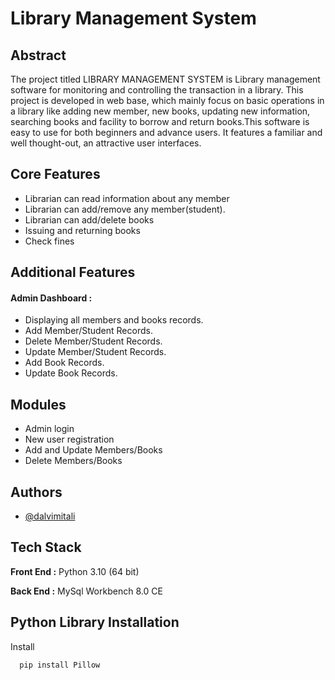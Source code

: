 
# Library Management System

## Abstract
The project titled LIBRARY MANAGEMENT SYSTEM is Library management
software for monitoring and controlling the transaction in a library. 
This project is developed in web base, which mainly focus on basic 
operations in a library like adding new member, new books, updating 
new information, searching books and facility to borrow and return
books.This software is easy to use for both beginners and advance 
users. It features a familiar and well thought-out, an attractive 
user interfaces.






## Core Features

- Librarian can read information about any member
- Librarian can add/remove any member(student).
- Librarian can add/delete books
- Issuing and returning books
- Check fines

## Additional Features

#### Admin Dashboard :

- Displaying all members and books records.
- Add Member/Student Records.
- Delete Member/Student Records.
- Update Member/Student Records.
- Add Book Records.
- Update Book Records.

## Modules

- Admin login
- New user registration
- Add and Update Members/Books
- Delete Members/Books





## Authors

- [@dalvimitali](https://www.github.com/dalvimitali)


## Tech Stack

**Front End :** Python 3.10 (64 bit)


**Back End :** MySql Workbench 8.0 CE


## Python Library Installation

Install 

```bash
  pip install Pillow
```
    
